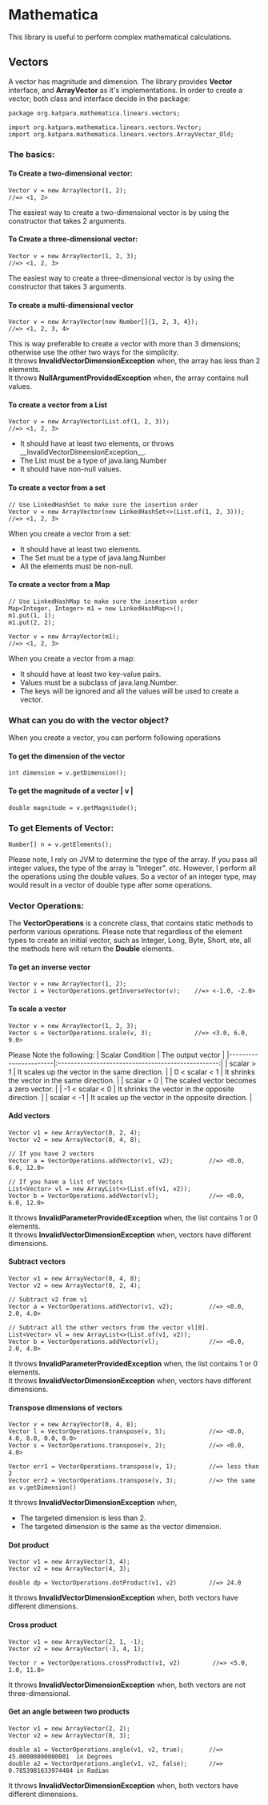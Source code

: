 # Mathematica
This library is useful to perform complex mathematical calculations. 

## Vectors
A vector has magnitude and dimension. The library provides __Vector__ interface, and __ArrayVector__ as it's implementations.
In order to create a vector; both class and interface decide in the package:

```
package org.katpara.mathematica.linears.vectors;

import org.katpara.mathematica.linears.vectors.Vector;
import org.katpara.mathematica.linears.vectors.ArrayVector_Old;
```

### The basics:
#### To Create a two-dimensional vector:
```
Vector v = new ArrayVector(1, 2);                                   //=> <1, 2>
```
The easiest way to create a two-dimensional vector is by using the constructor that takes 2 arguments.

#### To Create a three-dimensional vector:
```
Vector v = new ArrayVector(1, 2, 3);                                //=> <1, 2, 3>
```
The easiest way to create a three-dimensional vector is by using the constructor that takes 3 arguments.

#### To create a multi-dimensional vector
```
Vector v = new ArrayVector(new Number[]{1, 2, 3, 4});               //=> <1, 2, 3, 4>
```
This is way preferable to create a vector with more than 3 dimensions; otherwise use the other two ways 
for the simplicity.<br/>
It throws __InvalidVectorDimensionException__ when, the array has less than 2 elements.<br/>
It throws __NullArgumentProvidedException__ when, the array contains null values.

#### To create a vector from a List
```
Vector v = new ArrayVector(List.of(1, 2, 3));                       //=> <1, 2, 3>
```
<ul>
    <li>It should have at least two elements, or throws __InvalidVectorDimensionException__.
    <li>The List must be a type of java.lang.Number
    <li>It should have non-null values.
</ul>

#### To create a vector from a set
```
// Use LinkedHashSet to make sure the insertion order
Vector v = new ArrayVector(new LinkedHashSet<>(List.of(1, 2, 3)));  //=> <1, 2, 3>
```
When you create a vector from a set:
<ul>
    <li>It should have at least two elements.
    <li>The Set must be a type of java.lang.Number
    <li>All the elements must be non-null.
</ul>

#### To create a vector from a Map
```
// Use LinkedHashMap to make sure the insertion order
Map<Integer, Integer> m1 = new LinkedHashMap<>();
m1.put(1, 1);
m1.put(2, 2);

Vector v = new ArrayVector(m1);                                     //=> <1, 2, 3>
```
When you create a vector from a map:
<ul>
    <li>It should have at least two key-value pairs.
    <li>Values must be a subclass of java.lang.Number.
    <li>The keys will be ignored and all the values will be used to create a vector.
</ul>

### What can you do with the vector object?
When you create a vector, you can perform following operations

#### To get the dimension of the vector
```
int dimension = v.getDimension();
```

#### To get the magnitude of a vector | v |
```
double magnitude = v.getMagnitude();
```

### To get Elements of Vector:
```
Number[] n = v.getElements();
```
Please note, I rely on JVM to determine the type of the array.
If you pass all integer values, the type of the array is "Integer". etc.
However, I perform all the operations using the double values. So a vector of an integer type, may would result in a vector of double type after some operations.

### Vector Operations:

The __VectorOperations__ is a concrete class, that contains static methods to perform various operations.
Please note that regardless of the element types to create an initial vector, such as Integer, Long, Byte, Short, ete,
all the methods here will return the __Double__ elements.

#### To get an inverse vector
```
Vector v = new ArrayVector(1, 2);
Vector i = VectorOperations.getInverseVector(v);    //=> <-1.0, -2.0>
```

#### To scale a vector
```
Vector v = new ArrayVector(1, 2, 3);
Vector s = VectorOperations.scale(v, 3);            //=> <3.0, 6.0, 9.0>
```
Please Note the following:
| Scalar Condition      |       The output vector                            |
|-----------------------|:--------------------------------------------------:|
| scalar &gt; 1         | It scales up the vector in the same direction.     |
| 0 &lt; scalar &lt; 1  | It shrinks the vector in the same direction.       |
|  scalar = 0           | The scaled vector becomes a zero vector.           |
| -1 &lt; scalar &lt; 0 | It shrinks the vector in the opposite direction.   |
| scalar &lt; -1        | It scales up the vector in the opposite direction. |

#### Add vectors
```
Vector v1 = new ArrayVector(0, 2, 4);
Vector v2 = new ArrayVector(0, 4, 8);

// If you have 2 vectors
Vector a = VectorOperations.addVector(v1, v2);          //=> <0.0, 6.0, 12.0>

// If you have a list of Vectors
List<Vector> vl = new ArrayList<>(List.of(v1, v2));
Vector b = VectorOperations.addVector(vl);              //=> <0.0, 6.0, 12.0>
```
It throws __InvalidParameterProvidedException__ when, the list contains 1 or 0 elements.<br/>
It throws __InvalidVectorDimensionException__ when, vectors have different dimensions.

#### Subtract vectors
```
Vector v1 = new ArrayVector(0, 4, 8);
Vector v2 = new ArrayVector(0, 2, 4);

// Subtract v2 from v1
Vector a = VectorOperations.addVector(v1, v2);          //=> <0.0, 2.0, 4.0>

// Subtract all the other vectors from the vector vl[0].
List<Vector> vl = new ArrayList<>(List.of(v1, v2));
Vector b = VectorOperations.addVector(vl);              //=> <0.0, 2.0, 4.0>
```
It throws __InvalidParameterProvidedException__ when, the list contains 1 or 0 elements.<br/>
It throws __InvalidVectorDimensionException__ when, vectors have different dimensions.

#### Transpose dimensions of vectors
```
Vector v = new ArrayVector(0, 4, 8);
Vector l = VectorOperations.transpose(v, 5);            //=> <0.0, 4.0, 8.0, 0.0, 0.0>
Vector s = VectorOperations.transpose(v, 2);            //=> <0.0, 4.0>

Vector err1 = VectorOperations.transpose(v, 1);         //=> less than 2
Vector err2 = VectorOperations.transpose(v, 3);         //=> the same as v.getDimension()
```
It throws __InvalidVectorDimensionException__ when,
<ul>
<li>The targeted dimension is less than 2.</li>
<li>The targeted dimension is the same as the vector dimension.</li>
</ul>

#### Dot product
```
Vector v1 = new ArrayVector(3, 4);
Vector v2 = new ArrayVector(4, 3);

double dp = VectorOperations.dotProduct(v1, v2)         //=> 24.0
```
It throws __InvalidVectorDimensionException__ when, both vectors have different dimensions.

#### Cross product
```
Vector v1 = new ArrayVector(2, 1, -1);
Vector v2 = new ArrayVector(-3, 4, 1);

Vector r = VectorOperations.crossProduct(v1, v2)         //=> <5.0, 1.0, 11.0>
```
It throws __InvalidVectorDimensionException__ when, both vectors are not three-dimensional.

#### Get an angle between two products
```
Vector v1 = new ArrayVector(2, 2);
Vector v2 = new ArrayVector(0, 3);

double a1 = VectorOperations.angle(v1, v2, true);       //=> 45.00000000000001  in Degrees
double a2 = VectorOperations.angle(v1, v2, false);      //=> 0.7853981633974484 in Radian
```
It throws __InvalidVectorDimensionException__ when, both vectors have different dimensions.